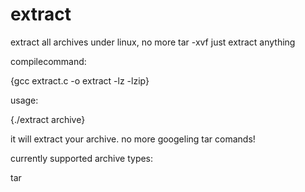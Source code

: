 # extract
extract all archives under linux, no more tar -xvf  just extract anything



compilecommand:

{gcc extract.c -o extract -lz -lzip}


usage:

{./extract archive}



it will extract your archive.
no more googeling tar comands!

currently supported archive types:

tar
